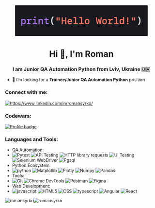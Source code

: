 <p align="center">
  <img src="./img/HelloWorld.png" alt="HelloWorld.png">
</p>

<h1 align="center">Hi 👋, I'm Roman</h1>
<h3 align="center">I am Junior QA Automation Python from Lviv, Ukraine 🇺🇦</h3>
  
- 🤝 I’m looking for a **Trainee/Junior QA Automation Python** position

<h3 align="left">Connect with me:</h3>
<p align="left">
<a href="https://www.linkedin.com/in/romansyrko/" target="blank"><img align="center" src="https://raw.githubusercontent.com/rahuldkjain/github-profile-readme-generator/master/src/images/icons/Social/linked-in-alt.svg" alt="https://www.linkedin.com/in/romansyrko/" height="30" width="40" /></a>
</p>

<h3 align="left">Codewars:</h3>

[![Profile badge](https://www.codewars.com/users/Roman%20Syrko/badges/large)](https://www.codewars.com/users/Roman%20Syrko)

<h3 align="left">Languages and Tools:</h3>
<p align="left">
<ul>
  <li>
    QA Automation:
    <li>
      <img src="https://upload.wikimedia.org/wikipedia/commons/b/ba/Pytest_logo.svg" alt="Pytest" width="40" height="40"/>
      <img src="https://www.svgrepo.com/show/261808/api.svg" alt="API Testing" width="40" height="40"/>
      <img src="https://www.svgrepo.com/show/221325/http.svg" alt="HTTP library requests" width="40" height="40"/>
      <img src="https://www.svgrepo.com/show/185757/browser-ui.svg" alt="UI Testing" width="40" height="40"/>
      <img src="https://www.svgrepo.com/show/354321/selenium.svg" alt="Selenium WebDriver" width="40" height="40"/>
      <img src="https://www.svgrepo.com/show/373965/pgsql.svg" alt="Pgsql" width="40" height="40"/>
    </li>
  </li>
  
  <li>
    Python Ecosystem:
    <li>
      <img src="https://www.svgrepo.com/show/452091/python.svg" alt="python" width="40" height="40"/>
      <img src="https://icon.icepanel.io/Technology/svg/Matplotlib.svg" alt="Matplotlib" width="40" height="40"/>
      <img src="https://www.vectorlogo.zone/logos/plotly/plotly-icon.svg" alt="Plotly" width="40" height="40"/>
      <img src="https://cdn.worldvectorlogo.com/logos/numpy-1.svg" alt="Numpy" width="40" height="40"/>
      <img src="https://icon.icepanel.io/Technology/svg/Pandas.svg" alt="Pandas" width="40" height="40"/>
    </li>
  </li>
  
  <li>
    Tools:
    <li>
      <img src="https://www.svgrepo.com/show/452210/git.svg" alt="Git" width="40" height="40"/>
      <img src="https://www.svgrepo.com/show/439100/chrome-devtools.svg" alt="Chrome DevTools" width="40" height="40"/>
      <img src="https://www.svgrepo.com/show/354202/postman-icon.svg" alt="Postman" width="40" height="40"/>
      <img src="https://www.svgrepo.com/show/448222/figma.svg" alt="Figma" width="40" height="40"/>
    </li>
  </li>
  
  <li>
    Web Development:
    <li>
      <img src="https://www.svgrepo.com/show/353925/javascript.svg" alt="javascript" width="40" height="40"/>
      <img src="https://www.svgrepo.com/show/303205/html-5-logo.svg" alt="HTML5" width="40" height="40"/>
      <img src="https://www.svgrepo.com/show/452185/css-3.svg" alt="CSS" width="40" height="40"/>
      <img src="https://www.svgrepo.com/show/374146/typescript-official.svg" alt="typescript" width="40" height="40"/>
      <img src="https://www.svgrepo.com/show/452156/angular.svg" alt="Angular" width="40" height="40"/>
      <img src="https://www.svgrepo.com/show/452092/react.svg" alt="React" width="40" height="40"/>
    </li>
  </li>
</ul>
</p>

<p><img align="left" src="https://github-readme-stats.vercel.app/api/top-langs?username=romansyrko&show_icons=true&theme=dark&title_color=ffffff&text_color=ffffff&bg_color=000000&locale=en&layout=compact" alt="romansyrko" /></p>

<img src="https://github-readme-stats.vercel.app/api/top-langs/?username=romansyrko\&layout=donut" alt="romansyrko" />
